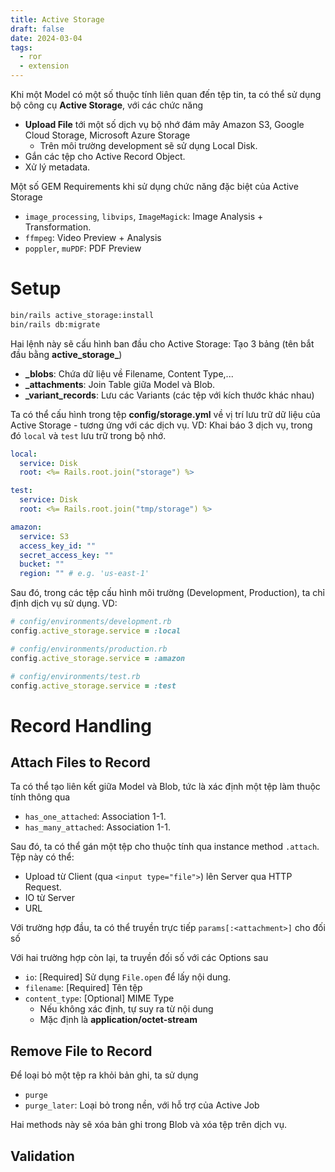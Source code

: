 ```yaml
---
title: Active Storage
draft: false
date: 2024-03-04
tags:
  - ror
  - extension
---
```


Khi một Model có một số thuộc tính liên quan đến tệp tin, ta có thể sử dụng bộ công cụ **Active Storage**, với các chức năng
- **Upload File** tới một số dịch vụ bộ nhớ đám mây Amazon S3, Google Cloud Storage, Microsoft Azure Storage
    - Trên môi trường development sẽ sử dụng Local Disk.
- Gắn các tệp cho Active Record Object.
- Xử lý metadata.

Một số GEM Requirements khi sử dụng chức năng đặc biệt của Active Storage
- `image_processing`, `libvips`, `ImageMagick`: Image Analysis + Transformation.
- `ffmpeg`: Video Preview + Analysis
- `poppler`, `muPDF`: PDF Preview

# Setup

```cmd
bin/rails active_storage:install
bin/rails db:migrate
```

Hai lệnh này sẽ cấu hình ban đầu cho Active Storage: Tạo 3 bảng (tên bắt đầu bằng **active_storage_**)
- **_blobs**: Chứa dữ liệu về Filename, Content Type,...
- **_attachments**: Join Table giữa Model và Blob.
- **_variant_records**: Lưu các Variants (các tệp với kích thước khác nhau)

Ta có thể cấu hình trong tệp **config/storage.yml** về vị trí lưu trữ dữ liệu của Active Storage - tương ứng với các dịch vụ. VD: Khai báo 3 dịch vụ, trong đó `local` và `test` lưu trữ trong bộ nhớ.

```yaml
local:
  service: Disk
  root: <%= Rails.root.join("storage") %>

test:
  service: Disk
  root: <%= Rails.root.join("tmp/storage") %>

amazon:
  service: S3
  access_key_id: ""
  secret_access_key: ""
  bucket: ""
  region: "" # e.g. 'us-east-1'
```

Sau đó, trong các tệp cấu hình môi trường (Development, Production), ta chỉ định dịch vụ sử dụng. VD:

```ruby
# config/environments/development.rb
config.active_storage.service = :local

# config/environments/production.rb
config.active_storage.service = :amazon

# config/environments/test.rb
config.active_storage.service = :test
```

# Record Handling

## Attach Files to Record

Ta có thể tạo liên kết giữa Model và Blob, tức là xác định một tệp làm thuộc tính thông qua

- `has_one_attached`: Association 1-1.
- `has_many_attached`: Association 1-1.

Sau đó, ta có thể gán một tệp cho thuộc tính qua instance method `.attach`. Tệp này có thể:
- Upload từ Client (qua `<input type="file">`) lên Server qua HTTP Request.
- IO từ Server
- URL

Với trường hợp đầu, ta có thể truyền trực tiếp `params[:<attachment>]` cho đối số

Với hai trường hợp còn lại, ta truyền đối số với các Options sau
- `io`: [Required] Sử dụng `File.open` để lấy nội dung.
- `filename`: [Required] Tên tệp
- `content_type`: [Optional] MIME Type
    - Nếu không xác định, tự suy ra từ nội dung
    - Mặc định là **application/octet-stream**

## Remove File to Record

Để loại bỏ một tệp ra khỏi bản ghi, ta sử dụng
- `purge`
- `purge_later`: Loại bỏ trong nền, với hỗ trợ của Active Job

Hai methods này sẽ xóa bản ghi trong Blob và xóa tệp trên dịch vụ.

## Validation

